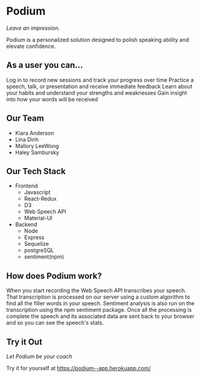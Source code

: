 # Podium

*Leave an impression.*

Podium is a personalized solution designed to polish speaking ability and elevate confidence.

## As a user you can...

Log in to record new sessions and track your progress over time
Practice a speech, talk, or presentation and receive immediate feedback
Learn about your habits and understand your strengths and weaknesses
Gain insight into how your words will be received

## Our Team
- Kiara Anderson
- Lina Dinh
- Mallory LeeWong
- Haley Sambursky

## Our Tech Stack
- Frontend
  - Javascript
  - React-Redux
  - D3
  - Web Speech API
  - Material-UI
- Backend
  - Node
  - Express
  - Sequelize
  - postgreSQL
  - sentiment(npm)

## How does Podium work?

When you start recording the Web Speech API transcribes your speech. That transcription is processed on our server using a custom algorithm to find all the filler words in your speech. Sentiment analysis is also run on the transcription using the npm sentiment package. Once all the processing is complete the speech and its associated data are sent back to your browser and so you can see the speech's stats.


## Try it Out

*Let Podium be your coach*

Try it for yourself at <https://podium--app.herokuapp.com/>
